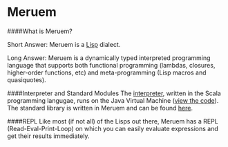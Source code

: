 # Meruem

####What is Meruem?

Short Answer: Meruem is a [Lisp](http://en.wikipedia.org/wiki/Lisp_%28programming_language%29) dialect. 

Long Answer: Meruem is a dynamically typed interpreted programming language that supports both functional programming (lambdas, closures, higher-order functions, etc) and meta-programming (Lisp macros and quasiquotes). 

####Interpreter and Standard Modules
The [interpreter](https://github.com/melvic-ybanez/Meruem/tree/master/src/main/scala), written in the Scala programming langugae, runs on the Java Virtual Machine ([view the code](https://github.com/melvic-ybanez/Meruem/tree/master/src/main/scala)). The standard library is written in Meruem and can be found [here](https://github.com/melvic-ybanez/Meruem/tree/master/meruem).

####REPL
Like most (if not all) of the Lisps out there, Meruem has a REPL (Read-Eval-Print-Loop) on which you can easily evaluate expressions and get their results immediately.

